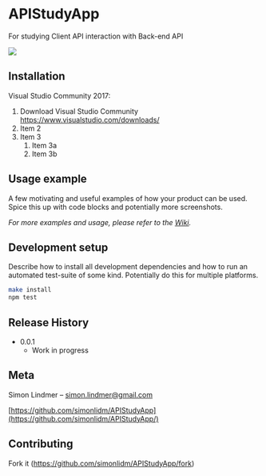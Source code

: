 # APIStudyApp

For studying Client API interaction with Back-end API

![](header.png)

## Installation

Visual Studio Community 2017:

1. Download Visual Studio Community https://www.visualstudio.com/downloads/
2. Item 2
3. Item 3
   1. Item 3a
   1. Item 3b

## Usage example

A few motivating and useful examples of how your product can be used. Spice this up with code blocks and potentially more screenshots.

_For more examples and usage, please refer to the [Wiki][wiki]._

## Development setup

Describe how to install all development dependencies and how to run an automated test-suite of some kind. Potentially do this for multiple platforms.

```sh
make install
npm test
```

## Release History

* 0.0.1
    * Work in progress

## Meta

Simon Lindmer – simon.lindmer@gmail.com

[https://github.com/simonlidm/APIStudyApp](https://github.com/simonlidm/APIStudyApp/)

## Contributing

Fork it (<https://github.com/simonlidm/APIStudyApp/fork>)

<!-- Markdown link & img dfn's -->
[wiki]: https://github.com/simonlidm/APIStudyApp/wiki
